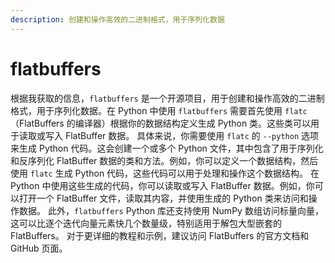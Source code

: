 ```yaml
---
description: 创建和操作高效的二进制格式，用于序列化数据
---
```


# flatbuffers

根据我获取的信息，`flatbuffers` 是一个开源项目，用于创建和操作高效的二进制格式，用于序列化数据。在 Python 中使用 `flatbuffers` 需要首先使用 `flatc`（FlatBuffers 的编译器）根据你的数据结构定义生成 Python 类。这些类可以用于读取或写入 FlatBuffer 数据。 具体来说，你需要使用 `flatc` 的 `--python` 选项来生成 Python 代码。这会创建一个或多个 Python 文件，其中包含了用于序列化和反序列化 FlatBuffer 数据的类和方法。例如，你可以定义一个数据结构，然后使用 `flatc` 生成 Python 代码，这些代码可以用于处理和操作这个数据结构。 在 Python 中使用这些生成的代码，你可以读取或写入 FlatBuffer 数据。例如，你可以打开一个 FlatBuffer 文件，读取其内容，并使用生成的 Python 类来访问和操作数据。 此外，`flatbuffers` Python 库还支持使用 NumPy 数组访问标量向量，这可以比逐个迭代向量元素快几个数量级，特别适用于解包大型嵌套的 FlatBuffers。 对于更详细的教程和示例，建议访问 FlatBuffers 的官方文档和 GitHub 页面。
